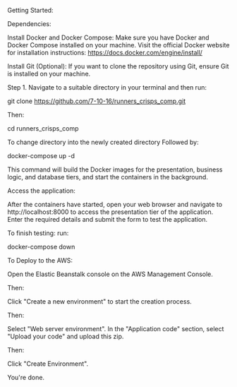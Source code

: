 Getting Started:

Dependencies:

Install Docker and Docker Compose: Make sure you have Docker and Docker Compose installed on your machine. Visit the official Docker website for installation instructions: https://docs.docker.com/engine/install/

Install Git (Optional): If you want to clone the repository using Git, ensure Git is installed on your machine. 

Step 1.
Navigate to a suitable directory in your terminal and then run:

git clone https://github.com/7-10-16/runners_crisps_comp.git

Then:

cd runners_crisps_comp

To change directory into the newly created directory
Followed by:

docker-compose up -d

This command will build the Docker images for the presentation, business logic, and database tiers, and start the containers in the background.

Access the application:

After the containers have started, open your web browser and navigate to http://localhost:8000 to access the presentation tier of the application. Enter the required details and submit the form to test the application.

To finish testing:
run:

docker-compose down

To Deploy to the AWS:

Open the Elastic Beanstalk console on the AWS Management Console.

Then:

Click "Create a new environment" to start the creation process.

Then:

Select "Web server environment".
In the "Application code" section, select "Upload your code" and upload this zip.

Then:

Click "Create Environment". 

You're done.

